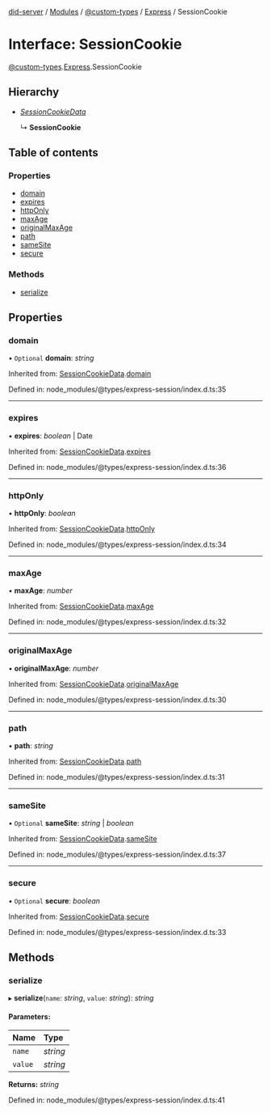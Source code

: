 [did-server](../README.md) / [Modules](../modules.md) / [@custom-types](../modules/_custom_types.md) / [Express](../modules/_custom_types.express.md) / SessionCookie

# Interface: SessionCookie

[@custom-types](../modules/_custom_types.md).[Express](../modules/_custom_types.express.md).SessionCookie

## Hierarchy

* [*SessionCookieData*](_custom_types.express.sessioncookiedata.md)

  ↳ **SessionCookie**

## Table of contents

### Properties

- [domain](_custom_types.express.sessioncookie.md#domain)
- [expires](_custom_types.express.sessioncookie.md#expires)
- [httpOnly](_custom_types.express.sessioncookie.md#httponly)
- [maxAge](_custom_types.express.sessioncookie.md#maxage)
- [originalMaxAge](_custom_types.express.sessioncookie.md#originalmaxage)
- [path](_custom_types.express.sessioncookie.md#path)
- [sameSite](_custom_types.express.sessioncookie.md#samesite)
- [secure](_custom_types.express.sessioncookie.md#secure)

### Methods

- [serialize](_custom_types.express.sessioncookie.md#serialize)

## Properties

### domain

• `Optional` **domain**: *string*

Inherited from: [SessionCookieData](_custom_types.express.sessioncookiedata.md).[domain](_custom_types.express.sessioncookiedata.md#domain)

Defined in: node_modules/@types/express-session/index.d.ts:35

___

### expires

• **expires**: *boolean* \| Date

Inherited from: [SessionCookieData](_custom_types.express.sessioncookiedata.md).[expires](_custom_types.express.sessioncookiedata.md#expires)

Defined in: node_modules/@types/express-session/index.d.ts:36

___

### httpOnly

• **httpOnly**: *boolean*

Inherited from: [SessionCookieData](_custom_types.express.sessioncookiedata.md).[httpOnly](_custom_types.express.sessioncookiedata.md#httponly)

Defined in: node_modules/@types/express-session/index.d.ts:34

___

### maxAge

• **maxAge**: *number*

Inherited from: [SessionCookieData](_custom_types.express.sessioncookiedata.md).[maxAge](_custom_types.express.sessioncookiedata.md#maxage)

Defined in: node_modules/@types/express-session/index.d.ts:32

___

### originalMaxAge

• **originalMaxAge**: *number*

Inherited from: [SessionCookieData](_custom_types.express.sessioncookiedata.md).[originalMaxAge](_custom_types.express.sessioncookiedata.md#originalmaxage)

Defined in: node_modules/@types/express-session/index.d.ts:30

___

### path

• **path**: *string*

Inherited from: [SessionCookieData](_custom_types.express.sessioncookiedata.md).[path](_custom_types.express.sessioncookiedata.md#path)

Defined in: node_modules/@types/express-session/index.d.ts:31

___

### sameSite

• `Optional` **sameSite**: *string* \| *boolean*

Inherited from: [SessionCookieData](_custom_types.express.sessioncookiedata.md).[sameSite](_custom_types.express.sessioncookiedata.md#samesite)

Defined in: node_modules/@types/express-session/index.d.ts:37

___

### secure

• `Optional` **secure**: *boolean*

Inherited from: [SessionCookieData](_custom_types.express.sessioncookiedata.md).[secure](_custom_types.express.sessioncookiedata.md#secure)

Defined in: node_modules/@types/express-session/index.d.ts:33

## Methods

### serialize

▸ **serialize**(`name`: *string*, `value`: *string*): *string*

#### Parameters:

Name | Type |
:------ | :------ |
`name` | *string* |
`value` | *string* |

**Returns:** *string*

Defined in: node_modules/@types/express-session/index.d.ts:41
